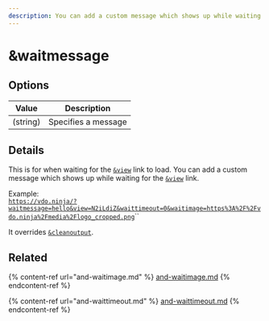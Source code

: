 ```yaml
---
description: You can add a custom message which shows up while waiting for the &view link
---
```


# \&waitmessage

## Options

| Value    | Description         |
| -------- | ------------------- |
| (string) | Specifies a message |

## Details

This is for when waiting for the [`&view`](../view-parameters/view.md) link to load. You can add a custom message which shows up while waiting for the [`&view`](../view-parameters/view.md) link.

Example:\
[`https://vdo.ninja/?waitmessage=hello&view=N2iLdiZ&waittimeout=0&waitimage=https%3A%2F%2Fvdo.ninja%2Fmedia%2Flogo_cropped.png`](https://vdo.ninja/?waitmessage=hello\&view=N2iLdiZ\&waittimeout=0\&waitimage=https%3A%2F%2Fvdo.ninja%2Fmedia%2Flogo\_cropped.png)``

It overrides [`&cleanoutput`](../design-parameters/cleanoutput.md).

## Related

{% content-ref url="and-waitimage.md" %}
[and-waitimage.md](and-waitimage.md)
{% endcontent-ref %}

{% content-ref url="and-waittimeout.md" %}
[and-waittimeout.md](and-waittimeout.md)
{% endcontent-ref %}
